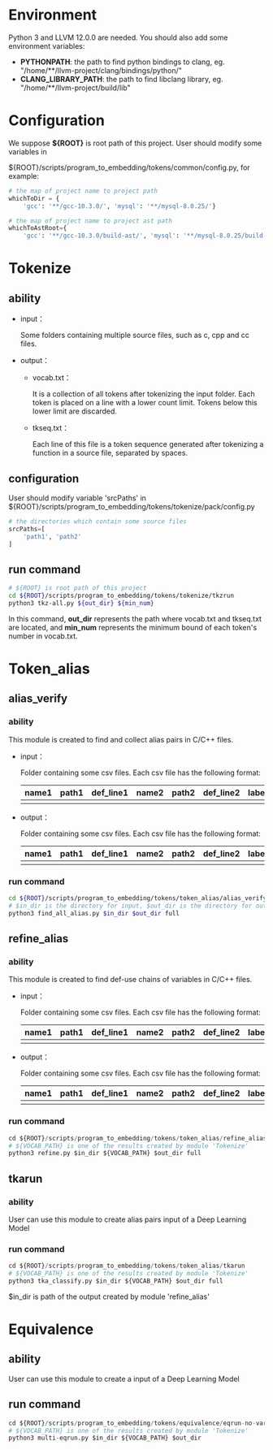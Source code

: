 # Environment

Python 3 and LLVM 12.0.0 are needed. You should also add some environment variables:

- **PYTHONPATH**: the path to find python bindings to clang, eg. "/home/**/llvm-project/clang/bindings/python/"
- **CLANG_LIBRARY_PATH**: the path to find libclang library, eg. "/home/**/llvm-project/build/lib"

# Configuration

We suppose **${ROOT}** is root path of this project. User should modify some variables in

${ROOT}/scripts/program_to_embedding/tokens/common/config.py, for example:

```python
# the map of project name to project path
whichToDir = {
    'gcc': '**/gcc-10.3.0/', 'mysql': '**/mysql-8.0.25/'}

# the map of project name to project ast path
whichToAstRoot={
    'gcc': '**/gcc-10.3.0/build-ast/', 'mysql': '**/mysql-8.0.25/build-ast/'}
```

# Tokenize

## ability

- input：

  Some folders containing multiple source files, such as c, cpp and cc files.


- output：

  - vocab.txt：

     It is a collection of all tokens after tokenizing the input folder. Each token is placed on a line with a lower count limit. Tokens below this lower limit are discarded.

  - tkseq.txt：

     Each line of this file is a token sequence generated after tokenizing a function in a source file, separated by spaces.

## configuration

User should modify variable 'srcPaths'  in ${ROOT}/scripts/program_to_embedding/tokens/tokenize/pack/config.py

```python
# the directories which contain some source files
srcPaths=[
    'path1', 'path2' 
]
```

## run command

```sh
# ${ROOT} is root path of this project
cd ${ROOT}/scripts/program_to_embedding/tokens/tokenize/tkzrun
python3 tkz-all.py ${out_dir} ${min_num}
```

In this command,  **out_dir** represents the path where vocab.txt and tkseq.txt are located, and **min_num** represents the minimum bound of each token's number in vocab.txt.

# Token_alias

## alias_verify

### ability

This module is created to find and collect alias pairs in C/C++ files.

- input：

  Folder containing some csv files. Each csv file has the following format:

  | name1 | path1 | def_line1 | name2 | path2 | def_line2 | label |
  | ----- | ----- | --------- | ----- | ----- | --------- | ----- |
  |       |       |           |       |       |           |       |


- output：

  Folder containing some csv files. Each csv file has the following format:

  | name1 | path1 | def_line1 | name2 | path2 | def_line2 | label | alias_type |
  | ----- | ----- | --------- | ----- | ----- | --------- | ----- | ---------- |
  |       |       |           |       |       |           |       |            |

### run command

```sh
cd ${ROOT}/scripts/program_to_embedding/tokens/token_alias/alias_verify
# $in_dir is the directory for input, $out_dir is the directory for output
python3 find_all_alias.py $in_dir $out_dir full
```

## refine_alias

### ability

This module is created to find def-use chains of variables in C/C++ files.

- input：

  Folder containing some csv files. Each csv file has the following format:

  | name1 | path1 | def_line1 | name2 | path2 | def_line2 | label | alias_type |
  | ----- | ----- | --------- | ----- | ----- | --------- | ----- | ---------- |
  |       |       |           |       |       |           |       |            |


- output：

  Folder containing some csv files. Each csv file has the following format:

  | name1 | path1 | def_line1 | name2 | path2 | def_line2 | label | alias_type |
  | ----- | ----- | --------- | ----- | ----- | --------- | ----- | ---------- |
  |       |       |           |       |       |           |       |            |

### run command

```python
cd ${ROOT}/scripts/program_to_embedding/tokens/token_alias/refine_alias
# ${VOCAB_PATH} is one of the results created by module 'Tokenize'
python3 refine.py $in_dir ${VOCAB_PATH} $out_dir full
```

## tkarun

### ability

User can use this module to create alias pairs input of a Deep Learning Model

### run command

```python
cd ${ROOT}/scripts/program_to_embedding/tokens/token_alias/tkarun
# ${VOCAB_PATH} is one of the results created by module 'Tokenize'
python3 tka_classify.py $in_dir ${VOCAB_PATH} $out_dir full
```

$in_dir is path of the output created by module 'refine_alias'

# Equivalence

## ability

User can use this module to create a input of a Deep Learning Model

## run command

```python
cd ${ROOT}/scripts/program_to_embedding/tokens/equivalence/eqrun-no-var
# ${VOCAB_PATH} is one of the results created by module 'Tokenize'
python3 multi-eqrun.py $in_dir ${VOCAB_PATH} $out_dir
```

